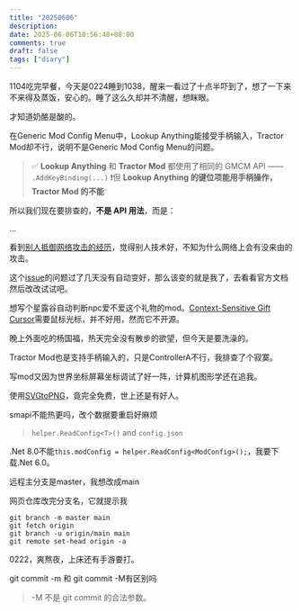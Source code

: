 ```yaml
---
title: "20250606"
description: 
date: 2025-06-06T10:56:48+08:00
comments: true
draft: false
tags: ["diary"]
---
```

1104吃完早餐，今天是0224睡到1038，醒来一看过了十点半吓到了，想了一下来不来得及蒸饭，安心的。睡了这么久却并不清醒，想眯眼。

才知道奶酪是酸的。

在Generic Mod Config Menu中，Lookup Anything能接受手柄输入，Tractor Mod却不行，说明不是Generic Mod Config Menu的问题。

> ✅ **Lookup Anything** 和 **Tractor Mod** 都使用了相同的 GMCM API —— `.AddKeyBinding(...)`
> ❗️但 **Lookup Anything 的键位项能用手柄操作，Tractor Mod 的不能**

所以我们现在要排查的，**不是 API 用法**，而是：

...

看到[别人抵御网络攻击的经历](https://juryquinn.com/articles/%E6%88%91%E9%81%AD%E9%81%87%E7%9A%84%E7%BD%91%E7%BB%9C%E5%AE%89%E5%85%A8%E4%BA%8B%E4%BB%B6%E5%8F%8A%E5%BA%94%E5%AF%B9)，觉得别人技术好，不知为什么网络上会有没来由的攻击。

这个[issue](https://github.com/xxfttkx/AutoXPost/issues/1)的问题过了几天没有自动变好，那么该变的就是我了，去看看官方文档然后改改试试吧。

想写个星露谷自动判断npc爱不爱这个礼物的mod。[Context-Sensitive Gift Cursor](https://www.nexusmods.com/stardewvalley/mods/6564?tab=files&file_id=83707&nmm=1)需要鼠标光标，并不好用，然而它不开源。

晚上外面吃的杨国福，热天完全没有散步的欲望，但今天是要洗澡的。

Tractor Mod也是支持手柄输入的，只是ControllerA不行，我排查了个寂寞。

写mod又因为世界坐标屏幕坐标调试了好一阵，计算机图形学还在追我。

使用[SVGtoPNG](https://svgtopng.com/)，竟完全免费，世上还是有好人。

smapi不能热更吗，改个数据要重启好麻烦

> `helper.ReadConfig<T>()` and `config.json`

.Net 8.0不能`this.modConfig = helper.ReadConfig<ModConfig>();`，我要下载.Net 6.0。

远程主分支是master，我想改成main

网页仓库改完分支名，它就提示我

```
git branch -m master main
git fetch origin
git branch -u origin/main main
git remote set-head origin -a
```

0222，爽熬夜，上床还有手游要打。

git commit -m 和 git commit -M有区别吗

> -M 不是 git commit 的合法参数。

